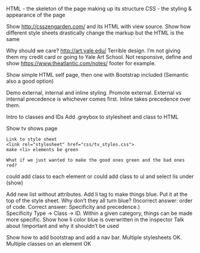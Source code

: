 HTML - the skeleton of the page making up its structure
CSS - the styling & appearance of the page

Show http://csszengarden.com/ and its HTML with view source.  Show how different style sheets drastically change the markup but the HTML is the same

Why should we care?
http://art.yale.edu/  Terrible design.  I’m not giving them my credit card or going to Yale Art School.  Not responsive, define and show https://www.theatlantic.com/notes/ footer for example.

Show simple HTML self page, then one with Bootstrap included (Semantic also a good option)


Demo external, internal and inline styling.  Promote external. External vs internal precedence is whichever comes first.  Inline takes precedence over them.  

Intro to classes and IDs
    Add .greybox to stylesheet and class to HTML


Show tv shows page

    Link to style sheet
    <link rel="stylesheet" href="css/tv_styles.css">
    make <li> elements be green

    What if we just wanted to make the good ones green and the bad ones red?
could add class to each element
or could add class to ul and select lis under (show)

Add new list without attributes.  Add li tag to make things blue.  Put it at the top of the style sheet.  Why don’t they all turn blue?  (Incorrect answer:  order of code.  Correct answer:  Specificity and precedence.)  
Specificity
Type -> Class -> ID.  Within a given category, things can be made more specific. Show how li color blue  is overwritten in the inspector
 Talk about !important and why it shouldn’t be used

Show how to add bootstrap and add a nav bar.  Multiple stylesheets OK.  Multiple classes on an element OK
